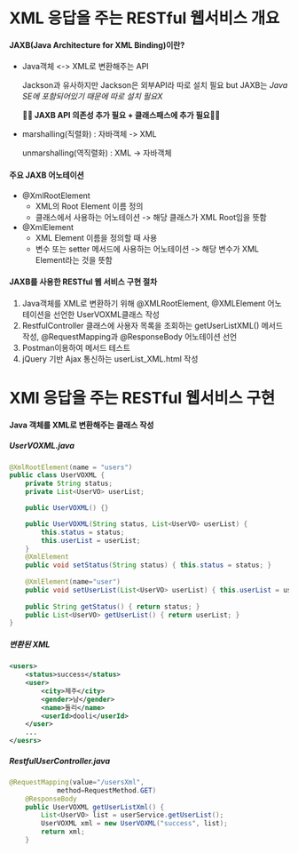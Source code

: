# XML 응답을 주는 RESTful 웹서비스 개요

#### JAXB(Java Architecture for XML Binding)이란?

* Java객체 <-> XML로 변환해주는 API

  Jackson과 유사하지만 Jackson은 외부API라 따로 설치 필요 but JAXB는 *Java SE에 포함되어있기 때문에 따로 설치 필요X*

  **🚨🚨 JAXB API 의존성 추가 필요 + 클래스패스에 추가 필요🚨🚨**

* marshalling(직렬화) : 자바객체 -> XML

  unmarshalling(역직렬화) : XML -> 자바객체



#### 주요 JAXB 어노테이션

* @XmlRootElement
  * XML의 Root Element 이름 정의
  * 클래스에서 사용하는 어노테이션 -> 해당 클래스가 XML Root임을 뜻함
* @XmlElement
  * XML Element 이름을 정의할 때 사용
  * 변수 또는 setter 메서드에 사용하는 어노테이션 -> 해당 변수가 XML Element라는 것을 뜻함



#### JAXB를 사용한 RESTful 웹 서비스 구현 절차

1. Java객체를 XML로 변환하기 위해 @XMLRootElement, @XMLElement 어노테이션을 선언한 UserVOXML클래스 작성
2. RestfulController 클래스에 사용자 목록을 조회하는 getUserListXML() 메서드 작성, @RequestMapping과 @ResponseBody 어노테이션 선언
3. Postman이용하여 메서드 테스트
4. jQuery 기반 Ajax 통신하는 userList_XML.html 작성





# XMl 응답을 주는 RESTful 웹서비스 구현

#### Java 객체를 XML로 변환해주는 클래스 작성



##### UserVOXML.java

```java
@XmlRootElement(name = "users")
public class UserVOXML {
	private String status;
	private List<UserVO> userList;

	public UserVOXML() {}

	public UserVOXML(String status, List<UserVO> userList) {
		this.status = status;
		this.userList = userList;
	}
	@XmlElement
	public void setStatus(String status) { this.status = status; }
	
	@XmlElement(name="user")
	public void setUserList(List<UserVO> userList) { this.userList = userList; }
	
	public String getStatus() { return status; }
	public List<UserVO> getUserList() { return userList; }
}
```



##### 변환된 XML

```xml
<users>
	<status>success</status>
	<user>
		<city>제주</city>
		<gender>남</gender>
		<name>둘리</name>
		<userId>dooli</userId>
	</user>
    ...
</uesrs>
```



##### RestfulUserController.java

```java
@RequestMapping(value="/usersXml",
			method=RequestMethod.GET)
	@ResponseBody
	public UserVOXML getUserListXml() {
		List<UserVO> list = userService.getUserList();
		UserVOXML xml = new UserVOXML("success", list);
		return xml;
	}	
```

